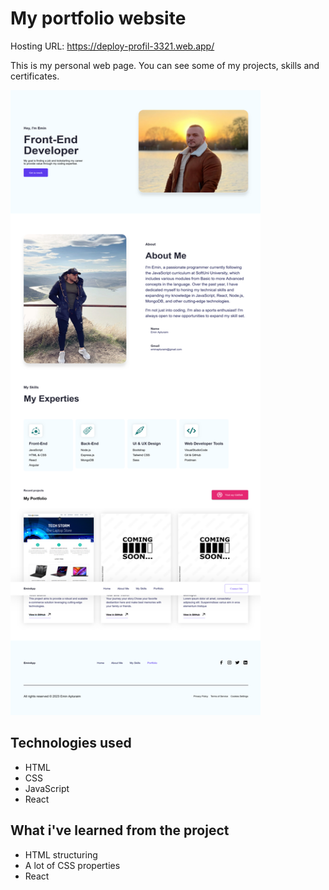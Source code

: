 # My portfolio website
Hosting URL: https://deploy-profil-3321.web.app/

This is my personal web page. You can see some of my projects, skills and certificates.

<img src="/public/img/personal-portfolio.png" alt="Project Logo" width="400" height="1000">

## Technologies used

- HTML
- CSS
- JavaScript
- React

## What i've learned from the project

- HTML structuring
- A lot of CSS properties
- React

